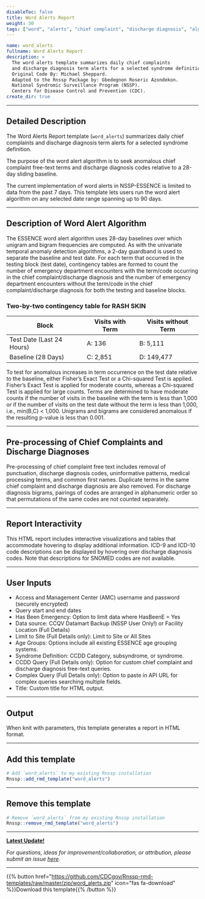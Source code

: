 ```yaml
---
disableToc: false
title: Word Alerts Report
weight: 30
tags: ["word", "alerts", "chief complaint", "discharge diagnosis", "algorithm", "CCQV", "datamart", "nssp", "essence", "template"] 
---
```


```yaml
name: word_alerts
fullname: Word Alerts Report
description: >
  The word alerts template summarizes daily chief complaints 
  and discharge diagnosis term alerts for a selected syndrome definition. 
  Original Code By: Michael Sheppard. 
  Adapted to the Rnssp Package by: Gbedegnon Roseric Azondekon. 
  National Syndromic Surveillance Program (NSSP). 
  Centers for Disease Control and Prevention (CDC).
create_dir: true
```
---
## Detailed Description

The Word Alerts Report template (`word_alerts`) summarizes daily chief complaints and discharge diagnosis term alerts for a selected syndrome definition. 

The purpose of the word alert algorithm is to seek anomalous chief complaint free-text terms and discharge diagnosis codes relative to a 28-day sliding baseline. 

The current implementation of word alerts in NSSP-ESSENCE is limited to data from the past 7 days. This template lets users run the word alert algorithm on any selected date range spanning up to 90 days.

---
## Description of Word Alert Algorithm
The ESSENCE word alert algorithm uses 28-day baselines over which unigram and bigram frequencies are computed. As with the univariate temporal anomaly detection algorithms, a 2-day guardband is used to separate the baseline and test date. For each term that occurred in the testing block (test date), contingency tables are formed to count the number of emergency department encounters with the term/code occurring in the chief complaint/discharge diagnosis and the number of emergency department encounters without the term/code in the chief complaint/discharge diagnosis for both the testing and baseline blocks. 

### Two-by-two contingency table for RASH SKIN

| Block | Visits with Term | Visits without Term |
| ----- | ---------------- | ------------------- |
| Test Date (Last 24 Hours) | A: 136 | B: 5,111 
| Baseline (28 Days) | C: 2,851 | D: 149,477 |

To test for anomalous increases in term occurrence on the test date relative to the baseline, either Fisher’s Exact Test or a Chi-squared Test is applied. Fisher’s Exact Test is applied for moderate counts, whereas a Chi-squared Test is applied for large counts. Terms are determined to have moderate counts if the number of visits in the baseline with the term is less than 1,000 or if the number of visits on the test date without the term is less than 1,000, i.e., min(B,C) < 1,000. Unigrams and bigrams are considered anomalous if the resulting p-value is less than 0.001. 

---
## Pre-processing of Chief Complaints and Discharge Diagnoses
Pre-processing of chief complaint free text includes removal of punctuation, discharge diagnosis codes, uninformative patterns, medical processing terms, and common first names. Duplicate terms in the same chief complaint and discharge diagnosis are also removed. For discharge diagnosis bigrams, pairings of codes are arranged in alphanumeric order so that permutations of the same codes are not counted separately.

---
## Report Interactivity
This HTML report includes interactive visualizations and tables that accommodate hovering to display additional information. ICD-9 and ICD-10 code descriptions can be displayed by hovering over discharge diagnosis codes. Note that descriptions for SNOMED codes are not available. 


---
## User Inputs

* Access and Management Center (AMC) username and password (securely encrypted)
* Query start and end dates
* Has Been Emergency: Option to limit data where HasBeenE = Yes
* Data source: CCQV Datamart Backup (NSSP User Only!) or Facility Location (Full Details)
* Limit to Site (Full Details only): Limit to Site or All Sites
* Age Groups: Options include all existing ESSENCE age grouping systems.
* Syndrome Definition: CCDD Category, subsyndrome, or syndrome.
* CCDD Query (Full Details only): Option for custom chief complaint and discharge diagnosis free-text queries. 
* Complex Query (Full Details only): Option to paste in API URL for complex queries searching multiple fields.
* Title: Custom title for HTML output.


---
## Output

When knit with parameters, this template generates a report in HTML format.

---
## Add this template

```r
# Add `word_alerts` to my existing Rnssp installation
Rnssp::add_rmd_template("word_alerts")
```
---
## Remove this template

```r
# Remove `word_alerts` from my existing Rnssp installation
Rnssp::remove_rmd_template("word_alerts")
```

---
[**Latest Update!**](https://cdcgov.github.io/Rnssp-rmd-templates/changelogs/#word-alerts-report-template-word_alerts)

*For questions, ideas for improvement/collaboration, or attribution, please submit an issue [here](https://github.com/CDCgov/Rnssp-rmd-templates/issues).*

---
{{% button href="https://github.com/CDCgov/Rnssp-rmd-templates/raw/master/zip/word_alerts.zip" icon="fas fa-download" %}}Download this template{{% /button %}}
